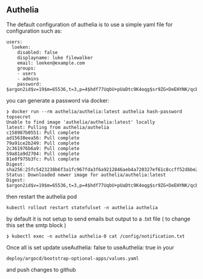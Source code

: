 ## Authelia

The default configuration of authelia is to use a simple yaml file for configuration such as:

```
users:
  loeken:
    disabled: false
    displayname: luke filewalker
    email: loeken@example.com
    groups:
    - users
    - admins
    password: $argon2id$v=19$m=65536,t=3,p=4$hdf77UqbU+pUaDtc9K4oqg$sr9ZG+DeEHYNK/qcBQKm36nMd0y2/ML4/Mszbud3ymE
```

you can generate a password via docker:
```
❯ docker run --rm authelia/authelia:latest authelia hash-password topsecret
Unable to find image 'authelia/authelia:latest' locally
latest: Pulling from authelia/authelia
c158987b0551: Pull complete 
ad15638eea56: Pull complete 
79a91ce2b249: Pull complete 
2c361976b6a9: Pull complete 
59a81a9d2704: Pull complete 
81e0f975b3fc: Pull complete 
Digest: sha256:25fc5423238b6f3a1fc967fda3f6a9212846aeb4a720327ef61c8ccff52dbbe2
Status: Downloaded newer image for authelia/authelia:latest
Digest: $argon2id$v=19$m=65536,t=3,p=4$hdf77UqbU+pUaDtc9K4oqg$sr9ZG+DeEHYNK/qcBQKm36nMd0y2/ML4/Mszbud3ymE
```

then restart the authelia pod
```
kubectl rollout restart statefulset -n authelia authelia
```


by default it is not setup to send emails but output to a .txt file ( to change this set the smtp block )
```
❯ kubectl exec -n authelia authelia-0 cat /config/notification.txt
```

Once all is set update useAuthelia: false to useAuthelia: true in your 
```
deploy/argocd/bootstrap-optional-apps/values.yaml
```
and push changes to github